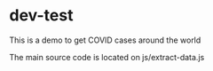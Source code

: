 # dev-test

This is a demo to get COVID cases around the world

The main source code is located on js/extract-data.js

